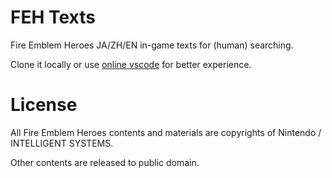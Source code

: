 # FEH Texts

Fire Emblem Heroes JA/ZH/EN in-game texts for (human) searching.

Clone it locally or use [online vscode](https://github1s.com/Asvel/feh-texts/blob/master/texts.yaml) for better experience.

# License

All Fire Emblem Heroes contents and materials are copyrights of Nintendo / INTELLIGENT SYSTEMS.

Other contents are released to public domain.

